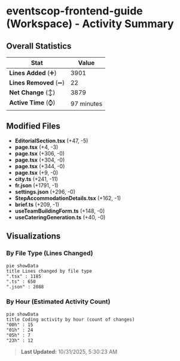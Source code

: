 # eventscop-frontend-guide (Workspace) - Activity Summary 

## Overall Statistics

| Stat                   | Value                                                             |
| ---------------------- | ----------------------------------------------------------------- |
| **Lines Added** (➕)   | 3901                                          |
| **Lines Removed** (➖) | 22                                        |
| **Net Change** (↕)    | 3879                |
| **Active Time** (⌚)   | 97 minutes |


## Modified Files
- **EditorialSection.tsx** (+47, -5)
- **page.tsx** (+4, -3)
- **page.tsx** (+306, -0)
- **page.tsx** (+304, -0)
- **page.tsx** (+344, -0)
- **page.tsx** (+9, -0)
- **city.ts** (+241, -11)
- **fr.json** (+1791, -1)
- **settings.json** (+296, -0)
- **StepAccommodationDetails.tsx** (+162, -1)
- **brief.ts** (+209, -1)
- **useTeamBuildingForm.ts** (+148, -0)
- **useCateringGeneration.ts** (+40, -0)

## Visualizations

### By File Type (Lines Changed)

```mermaid
pie showData
title Lines changed by file type
".tsx" : 1185
".ts" : 650
".json" : 2088
```

### By Hour (Estimated Activity Count)

```mermaid
pie showData
title Coding activity by hour (count of changes)
"00h" : 15
"01h" : 24
"05h" : 7
"23h" : 12
```


> **Last Updated:** 10/31/2025, 5:30:23 AM